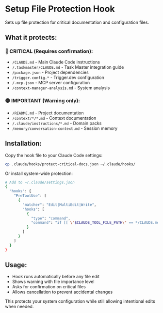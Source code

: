 # Setup File Protection Hook

Sets up file protection for critical documentation and configuration files.

## What it protects:

### 🔴 CRITICAL (Requires confirmation):
- `/CLAUDE.md` - Main Claude Code instructions
- `/.taskmaster/CLAUDE.md` - Task Master integration guide
- `/package.json` - Project dependencies
- `/trigger.config.*` - Trigger.dev configuration
- `/.mcp.json` - MCP server configuration
- `/context-manager-analysis.md` - System analysis

### 🟡 IMPORTANT (Warning only):
- `/README.md` - Project documentation
- `/context/*/*.md` - Context documentation
- `/.claude/instructions/*.md` - Domain packs
- `/memory/conversation-context.md` - Session memory

## Installation:

Copy the hook file to your Claude Code settings:
```bash
cp .claude/hooks/protect-critical-docs.json ~/.claude/hooks/
```

Or install system-wide protection:
```bash
# Add to ~/.claude/settings.json
{
  "hooks": {
    "PreToolUse": [
      {
        "matcher": "Edit|MultiEdit|Write",
        "hooks": [
          {
            "type": "command",
            "command": "if [[ \"$CLAUDE_TOOL_FILE_PATH\" == */CLAUDE.md ]] || [[ \"$CLAUDE_TOOL_FILE_PATH\" == */.taskmaster/CLAUDE.md ]] || [[ \"$CLAUDE_TOOL_FILE_PATH\" == */package.json ]] || [[ \"$CLAUDE_TOOL_FILE_PATH\" == */.mcp.json ]]; then echo '⚠️  CRITICAL FILE: '$CLAUDE_TOOL_FILE_PATH >&2; echo 'This file controls core system behavior. Continue? (y/N)' >&2; read -r response; [[ ! \"$response\" =~ ^[Yy]$ ]] && exit 1; fi"
          }
        ]
      }
    ]
  }
}
```

## Usage:
- Hook runs automatically before any file edit
- Shows warning with file importance level
- Asks for confirmation on critical files
- Allows cancellation to prevent accidental changes

This protects your system configuration while still allowing intentional edits when needed.
